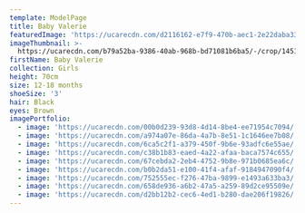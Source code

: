 ```yaml
---
template: ModelPage
title: Baby Valerie
featuredImage: 'https://ucarecdn.com/d2116162-e7f9-470b-aec1-2e22daba3322/'
imageThumbnail: >-
  https://ucarecdn.com/b79a52ba-9386-40ab-968b-bd71081b6ba5/-/crop/1451x1834/770,804/-/preview/
firstName: Baby Valerie
collection: Girls
height: 70cm
size: 12-18 months
shoeSize: '3'
hair: Black
eyes: Brown
imagePortfolio:
  - image: 'https://ucarecdn.com/00b0d239-93d8-4d14-8be4-ee71954c7094/'
  - image: 'https://ucarecdn.com/a974a07e-86da-4a7b-8e51-1c1646ee7b08/'
  - image: 'https://ucarecdn.com/6ca5c2f1-a379-450f-9b6e-93adfc6e55ae/'
  - image: 'https://ucarecdn.com/c38b1b83-eaed-4a22-afaa-baca7574c655/'
  - image: 'https://ucarecdn.com/67cebda2-2eb4-4752-9b8e-971b0685ea6c/'
  - image: 'https://ucarecdn.com/b0b2da51-e100-41f4-afaf-9184947090f4/'
  - image: 'https://ucarecdn.com/752555ec-f276-47ba-9899-e1493a633ba3/'
  - image: 'https://ucarecdn.com/658de936-a6b2-47a5-a259-89d2ce95509e/'
  - image: 'https://ucarecdn.com/d2bb12b2-cec6-4ed1-b280-dae206f19826/'
---
```


